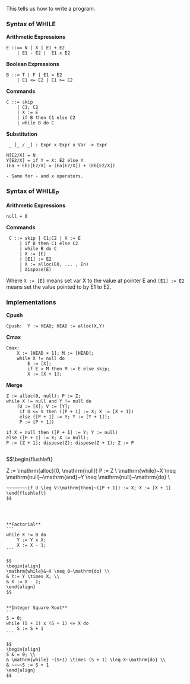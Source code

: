 This tells us how to write a program.

### Syntax of $\mathrm{WHILE}$

**Arithmetic Expressions**
```
E ::== N | X | E1 + E2
	| E1 - E2 |  E1 x E2
```

**Boolean Expressions**
```
B ::= T | F | E1 = E2
	| E1 <= E2 | E1 >= E2
```

**Commands**

```
C ::= skip
	| C1; C2
	| X := E
	| if B then C1 else C2
	| while B do C
```

**Substitution**
```
 _ [_ / _] : Expr x Expr x Var -> Expr

N[E2/X] = N
Y[E2/X] = if Y = X: E2 else Y
(Ea + Eb)[E2/X] = (Ea[E2/X]) + (Eb[E2/X]) 

- Same for - and x operators.
```



### Syntax of $\mathrm{WHILE}_P$

**Arithmetic Expressions**
```
null = 0
```



**Commands**
```
 C ::= skip | C1;C2 | X := E
	 | if B then C1 else C2
	 | while B do C
	 | X := [E] 
	 | [E1] := E2
	 | X := alloc(E0, ... , En)
	 | dispose(E)
```


Where `X := [E]` means set var X to the value at pointer E and `[E1] := E2` means set the value pointed to by E1 to E2.


### Implementations

**Cpush**
```
Cpush:  Y := HEAD; HEAD := alloc(X,Y)
```

**Cmax**
```
Cmax: 
	X := [HEAD + 1]; M := [HEAD];
	while X != null do
		E := [X];
		if E > M then M := E else skip;
		X := [X + 1];
```


**Merge**
``` Merging lists X and Y. Assuming they're both sorted.
Z := alloc(0, null); P := Z;
while X != null and Y != null do
	(U := [X]; V := [Y];
	 if U <= V then ([P + 1] := X; X := [X + 1])
	 else ([P + 1] := Y; Y := [Y + 1]);
	 P := [P + 1])

if X = null then ([P + 1] := Y; Y := null)
else ([P + 1] := X; X := null);
P := [Z + 1]; dispose(Z); dispose(Z + 1); Z := P


```

$$\begin{flushleft}

Z := \mathrm{alloc}(0, \mathrm{null}) P := Z  \\
\mathrm{while}~X \neq \mathrm{null}~\mathrm{and}~Y \neq \mathrm{null}~\mathrm{do} \\
~~~~(U := [X]); V := [Y]; \\
~~~~~~~~if U \leq V~\mathrm{then}~([P + 1]) := X; X := [X + 1]
\end{flushleft}
$$




**Factorial**
```
while X != 0 do
	Y := Y x X;
	X := X - 1;
```

$$
\begin{align}
\mathrm{while}&~X \neq 0~\mathrm{do} \\
& Y:= Y \times X; \\
& X := X - 1;
\end{align}
$$


**Integer Square Root**
```
S = 0;
while (S + 1) x (S + 1) <= X do
	S := S + 1
```

$$
\begin{align}
S & = 0; \\
& \mathrm{while} ~(S+1) \times (S + 1) \leq X~\mathrm{do} \\
& ~~~~S := S + 1
\end{align}
$$